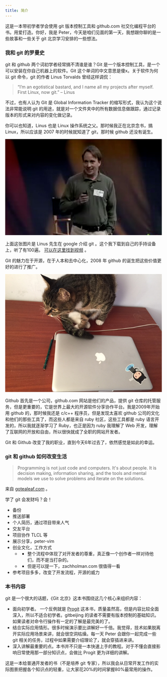 ```yaml
---
title: 简介
---
```


这是一本带初学者学会使用 git 版本控制工具和 github.com 社交化编程平台的书。用爱打造。你好，我是 Peter，今天是咱们见面的第一天，我想跟你聊的是一些故事和一些关于 git 北京学习安排的一些想法。

### 我和 git 的罗曼史

git 和 github 两个词初学者经常搞不清谁是谁？Git 是一个版本控制工具，是一个可以安装在你自己机器上的软件。Git 这个单词的中文意思是傻x。关于软件为何以 git 命令，git 的作者 Linus Torvalds 曾经这样调侃：

> “I’m an egotistical bastard, and I name all my projects after myself.
First Linux, now git.” – Linus

不过，也有人认为 Git 是 Global Information Tracker 的缩写形式，我认为这个说法非常能说明 git 的用途，就是对一个文件夹中的所有数据信息做跟踪，通过记录版本的形式来对内容的变化做记录。

你可以也知道，Linus 也是 Linux 操作系统之父。那时候我正在北京念书，搞 Linux，所以应该是 2007 年的时候就知道了 git，那时候 github 还没有诞生。


![](./images/introduction/linus_gittalk.jpg)

上面这张图片是 Linus 先生在 google 介绍 git 。这个我下载到自己的手持设备上，听了有100遍。 [可以在这里找到视频](http://git-scm.com/doc/ext) 。

Git 的魅力在于开源，在于人本和去中心化，2008 年 github 的诞生把这些价值更好的进行了推广。

![github](./images/introduction/github_cat.jpg)

Github 首先是一个公司，github.com 网站是他们的产品，提供 git 仓库的托管服务，但是更重要的，它是世界上最大的开源软件分享协作平台。我是2009年开始用 github 的，那时候我还是 c/c++ 程序员，但是发现太喜欢 github 公司的文化和他们的那些工具了，而这些人都是来自 ruby 社区，这些工具都是 ruby 语言开发的，所以我就逐渐学习了 Ruby，也正是因为 ruby 我理解了 Web 开发，理解了互联网的开放和自由，所以很快就成了全职的网站开发者。

Git 和 Github 改变了我的职业，直到今天6年过去了，依然感觉是如此的幸运。

### git 和 github 如何改变生活

>Programming is not just code and computers. It's about people. It is decision making, information sharing, and the tools and mental models we use to solve problems and iterate on the solutions.

来自 [gotealeaf.com](http://www.gotealeaf.com/books/git/read/introduction#gettingstarted) 。

学了 git 会发财吗？会！

- 备份
- 推送部署
- 个人简历，通过项目带来人气
- 交友平台
- 项目协作 TLCL 等
- 展示分享，peter-vim 
- 创业文化，工作方式
  - - 整个流程中体现了对开发者的尊重，真正像一个创作者一样对待他们，而不是当打杂的。
  -   - 但是可以提一下，zachholman.com 很值得一看
- 参考项目多多，改变了开发流程，开源的威力


### 本书内容

git 是一个很大的话题，《Git 北京》这本书围绕这几个核心来组织内容：

- 面向初学者。 一个反例就是 [Progit](http://git-scm.com/book/en/v2) 这本书，质量虽然高，但是内容比较全面深入，所以不适合初学者。gitbeijing 的读者不需要有版本控制的基础知识。如果读者对命令行操作有一定的了解是最完美的了。
- 结合实际应用情形。很多时候演示要比讲解好一千倍。我觉得，技术如果脱离开实际应用场景来讲，就会很空洞枯燥。每一天 Peter 会跟你一起完成一些 git 相关的任务，过程中如果需要介绍理论了，就会穿插进来讲。
- 深入讲解最重要的点。本书并不只是一本快速上手的教程。对于不懂会直接影响日常使用那一部分知识点，会做比 Progit 更为详细的讲解。

这是一本给普通开发者的书（不是培养 git 专家），所以我会从日常开发工作的实际图景把握各个知识点的轻重，让大家花20%的时间掌握80%最常用的操作。